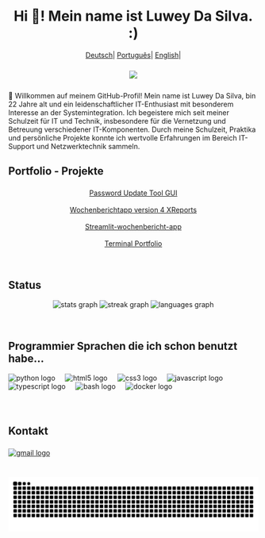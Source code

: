 <h1 align="center">Hi 👋! Mein name ist Luwey Da Silva. :)</h1>

<p align="center">
        <a href="https://github.com/Luwey-Silva/Luwey-Silva/blob/main/README-DE.md"><span>Deutsch</span></a>|
        <a href="https://github.com/Luwey-Silva/Luwey-Silva/blob/main/README-PT.md"><span>Português</span></a>|
        <a href="https://github.com/Luwey-Silva/Luwey-Silva/blob/main/README.md"><span>English</span></a>|

###

<div align="center">
  <img height="230" src="https://user-images.githubusercontent.com/74038190/212749447-bfb7e725-6987-49d9-ae85-2015e3e7cc41.gif"  />
</div>

###

<p align="left">👋 Willkommen auf meinem GitHub-Profil! Mein name ist Luwey Da Silva, bin 22 Jahre alt und ein leidenschaftlicher IT-Enthusiast mit besonderem Interesse an der Systemintegration. Ich begeistere mich seit meiner Schulzeit für IT und Technik, insbesondere für die Vernetzung und Betreuung verschiedener IT-Komponenten. Durch meine Schulzeit, Praktika und persönliche Projekte konnte ich wertvolle Erfahrungen im Bereich IT-Support und Netzwerktechnik sammeln.</p>

###

<h2 align="left">Portfolio - Projekte</h2>

###
<div align="center">
<a href="https://github.com/Luwey-Silva/password-update-tool-GUI">Password Update Tool GUI<a/>
<br>
<br>
<a href="https://github.com/Luwey-Silva/Wochenberichtapp-version-4_-_XReports">Wochenberichtapp version 4 XReports<a/>
<br>
<br>
<a href="https://github.com/Luwey-Silva/Streamlit-wochenbericht-app">Streamlit-wochenbericht-app<a/>
<br>
<br>
<a href="https://github.com/Luwey-Silva/luwey-silva-terminal-portfolio">Terminal Portfolio<a/>
</div>
<br>
<br>

<h2 align="left">Status</h2>

<div align="center">
  <img src="https://github-readme-stats.vercel.app/api?username=luwey-silva&hide_title=false&hide_rank=false&show_icons=true&include_all_commits=true&count_private=true&disable_animations=false&theme=dracula&locale=de&hide_border=false" height="140" alt="stats graph"  />
  <img src="https://streak-stats.demolab.com?user=luwey-silva&locale=de&mode=weekly&theme=dracula&hide_border=false&border_radius=5" height="140" alt="streak graph"  />
  <img src="https://github-readme-stats.vercel.app/api/top-langs?username=luwey-silva&locale=de&hide_title=false&layout=compact&card_width=320&langs_count=5&theme=dracula&hide_border=false" height="140" alt="languages graph"  />
</div>
<br>
<br>


###
<h2 align="left">Programmier Sprachen die ich schon benutzt habe...</h2>

<div align="left">
  <img src="https://img.shields.io/badge/Python-3776AB?logo=python&logoColor=white&style=for-the-badge" height="30" alt="python logo"  />
  <img width="12" />
  <img src="https://img.shields.io/badge/HTML5-E34F26?logo=html5&logoColor=white&style=for-the-badge" height="30" alt="html5 logo"  />
  <img width="12" />
  <img src="https://img.shields.io/badge/CSS3-1572B6?logo=css3&logoColor=white&style=for-the-badge" height="30" alt="css3 logo"  />
  <img width="12" />
  <img src="https://img.shields.io/badge/JavaScript-F7DF1E?logo=javascript&logoColor=black&style=for-the-badge" height="30" alt="javascript logo"  />
  <img width="12" />
  <img src="https://img.shields.io/badge/TypeScript-3178C6?logo=typescript&logoColor=white&style=for-the-badge" height="30" alt="typescript logo"  />
  <img width="12" />
  <img src="https://img.shields.io/badge/GNU Bash-4EAA25?logo=gnubash&logoColor=white&style=for-the-badge" height="30" alt="bash logo"  />
  <img width="12" />
  <img src="https://img.shields.io/badge/Docker-2496ED?logo=docker&logoColor=white&style=for-the-badge" height="30" alt="docker logo"  />
</div>

###
<br>

<h2 align="left">Kontakt</h2>

###

<div align="left">
  <a href="mailto:luweysilva18@gmail.com"><img src="https://img.shields.io/static/v1?message=Gmail&logo=gmail&label=&color=D14836&logoColor=white&labelColor=&style=for-the-badge" height="35" alt="gmail logo"  /></a>
</div>

###

<br clear="both">

<img alt="snake eating my contributions" src="https://raw.githubusercontent.com/Luwey-Silva/Luwey-Silva/output/snake.svg" />

###

